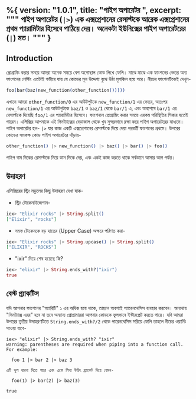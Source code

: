 %{
  version: "1.0.1",
  title: "পাইপ অপারেটর ",
  excerpt: """
  পাইপ অপারেটর (`|>`) এক এক্সপ্রেশানের রেসাল্টকে আরেক এক্সপ্রেশানের প্রথম প্যারামিটার হিসেবে পাঠিয়ে দেয়। অনেকটা ইউনিক্সের পাইপ অপারেটরের (`|`) মত। 
  """
}
---

## Introduction

প্রোগ্রামিং করার সময়ে আমরা অনেক সময়ে বেশ অগোছাল কোড লিখে ফেলি। মাঝে মাঝে এক ফাংশনের ভেতর অন্য ফাংশনের নেস্টিং এতটাই গভীরে যায় যে কোডের মূল উদ্দেশ্য বুঝে উঠা মুশকিল হয়ে পরে। নীচের ফাংশনটিকেই দেখুন- 

```elixir
foo(bar(baz(new_function(other_function()))))
```

এখানে আমরা `other_function/0` এর আউটপুটকে `new_function/1` এর ভেতর, অতঃপর `new_function/1` এর আউটপুটকে `baz/1` ও `baz/1` থেকে `bar/1` এ, এবং অবশেষে `bar/1` এর রেসাল্টকে দিয়েছি `foo/1` এর প্যারামিটার হিসেবে। ফাংশনাল প্রোগ্রামিং করার সময়ে এরকম পরিস্থিতির শিকার হতেই পারেন। এলিক্সির আপনাকে এই সিনট্যাক্সের বেড়াজাল থেকে খুব সুন্দরভাবে রক্ষা করে পাইপ অপারেটরের মাধ্যমে। পাইপ অপারেটর হল- `|>` যার কাজ একটি এক্সপ্রেশানের রেসাল্টকে দিয়ে দেয়া পরবর্তী ফাংশনের প্রথমে। উপরের কোডের সমকক্ষ কোড পাইপ অপারেটরে দাঁড়ায়- 

```elixir
other_function() |> new_function() |> baz() |> bar() |> foo()
```

পাইপ বাম দিকের রেসাল্টকে নিয়ে ডান দিকে দেয়, এবং একই কাজ করতে থাকে সর্বডানে আসার আগ পর্যন্ত। 

## উদাহরণ 

এলিক্সিরের স্ট্রিং মডুলের কিছু উদাহরণ দেখা যাক- 

- স্ট্রিং টোকেনাইজেশান- 

```elixir
iex> "Elixir rocks" |> String.split()
["Elixir", "rocks"]
```

- সমস্ত টোকেনকে বড় হাতের (Upper Case) অক্ষরে পরিণত করা- 

```elixir
iex> "Elixir rocks" |> String.upcase() |> String.split()
["ELIXIR", "ROCKS"]
```

- "ixir" দিয়ে শেষ হয়েছে কি? 

```elixir
iex> "elixir" |> String.ends_with?("ixir")
true
```

## বেস্ট প্র্যাকটিস 

যদি আপনার ফাংশনের "অ্যারিটি" ১ এর অধিক হয়ে থাকে, তাহলে অবশ্যই প্যারেনথেসিস ব্যবহার করবেন। অন্যথায় "সিনট্যাক্স এরর" হবে না তবে অন্যান্য প্রোগ্রামাররা আপনার কোডকে ভুলভাবে ইন্টারপ্রেট করতে পারে। যদি আমরা উপরের তৃতীয় উদাহরণটিতে `String.ends_with?/2` থেকে পারেনথেসিস সরিয়ে ফেলি তাহলে নীচের ওয়ার্নিং পাওয়া যাবে- 

```shell
iex> "elixir" |> String.ends_with? "ixir"
warning: parentheses are required when piping into a function call. For example:

  foo 1 |> bar 2 |> baz 3

এটি ভুল ধারনা দিতে পারে এবং একে লিখা উচিৎ ব্র্যাকেট দিয়ে যেমন- 

  foo(1) |> bar(2) |> baz(3)

true
```
